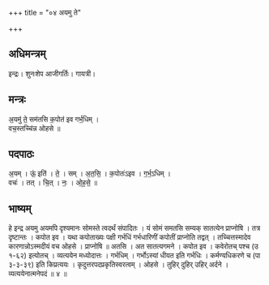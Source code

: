+++
title = "०४ अयमु ते"

+++
## अधिमन्त्रम्
इन्द्रः। शुनःशेप आजीगर्तिः। गायत्री।

## मन्त्रः
अ॒यमु॑ ते॒ सम॑तसि क॒पोत॑ इव गर्भ॒धिम् ।  
वच॒स्तच्चि॑न्न ओहसे ॥

## पदपाठः
अ॒यम् । ऊं॒ इति॑ । ते॒ । सम् । अ॒त॒सि॒ । क॒पोतः॑ऽइव । ग॒र्भ॒ऽधिम् ।  
वचः॑ । तत् । चि॒त् । नः॒ । ओ॒ह॒से॒ ॥

## भाष्यम्
हे इन्द्र अयमु अयमपि दृश्यमानः सोमस्ते त्वदर्थं संपादितः । यं सोमं समतसि सम्यक् सातत्येन प्राप्नोषि । तत्र दृष्टान्तः । कपोत इव । यथा कपोताख्यः पक्षी गर्भधिं गर्भधारिणीं कपोतीं प्राप्नोति तद्वत् । तच्चित्तस्मादेव कारणान्नोऽस्मदीयं वच ओहसे । प्राप्नोषि ॥ अतसि । अत सातत्यगमने । कपोत इव । कवेरोतच् पश्च (उ १-६२) इत्योतच् । व्यत्ययेन मध्योदात्तः । गर्भधिम् । गर्भोऽस्यां धीयत इति गर्भधिः । कर्मण्यधिकरणे च (पा ३-३-३९) इति किप्रत्ययः । कृदुत्तरपदप्रकृतिस्वरत्वम् । ओहसे । तुहिर् दुहिर् उहिर् अर्दने । व्यत्ययेनात्मनेपदं ॥ ४ ॥